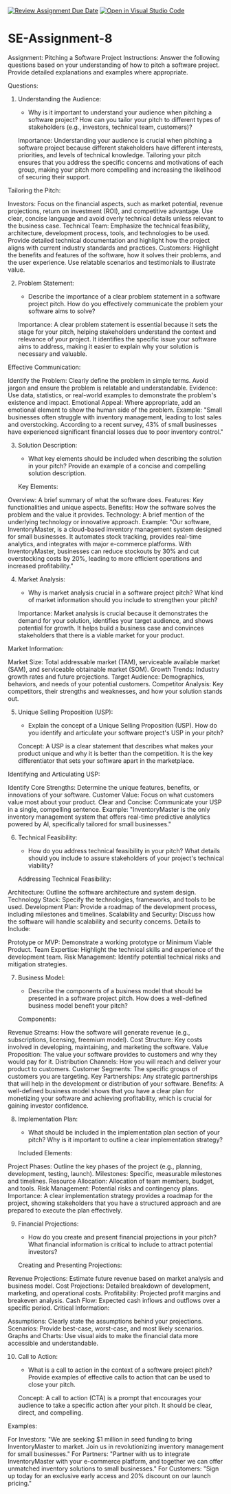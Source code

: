 [![Review Assignment Due Date](https://classroom.github.com/assets/deadline-readme-button-22041afd0340ce965d47ae6ef1cefeee28c7c493a6346c4f15d667ab976d596c.svg)](https://classroom.github.com/a/4bgukiqw)
[![Open in Visual Studio Code](https://classroom.github.com/assets/open-in-vscode-2e0aaae1b6195c2367325f4f02e2d04e9abb55f0b24a779b69b11b9e10269abc.svg)](https://classroom.github.com/online_ide?assignment_repo_id=15350591&assignment_repo_type=AssignmentRepo)
# SE-Assignment-8
 Assignment: Pitching a Software Project
 Instructions:
Answer the following questions based on your understanding of how to pitch a software project. Provide detailed explanations and examples where appropriate.

 Questions:

1. Understanding the Audience:
   - Why is it important to understand your audience when pitching a software project? How can you tailor your pitch to different types of stakeholders (e.g., investors, technical team, customers)?

   Importance:
Understanding your audience is crucial when pitching a software project because different stakeholders have different interests, priorities, and levels of technical knowledge. Tailoring your pitch ensures that you address the specific concerns and motivations of each group, making your pitch more compelling and increasing the likelihood of securing their support.

Tailoring the Pitch:

Investors: Focus on the financial aspects, such as market potential, revenue projections, return on investment (ROI), and competitive advantage. Use clear, concise language and avoid overly technical details unless relevant to the business case.
Technical Team: Emphasize the technical feasibility, architecture, development process, tools, and technologies to be used. Provide detailed technical documentation and highlight how the project aligns with current industry standards and practices.
Customers: Highlight the benefits and features of the software, how it solves their problems, and the user experience. Use relatable scenarios and testimonials to illustrate value.

2. Problem Statement:
   - Describe the importance of a clear problem statement in a software project pitch. How do you effectively communicate the problem your software aims to solve?

   Importance:
A clear problem statement is essential because it sets the stage for your pitch, helping stakeholders understand the context and relevance of your project. It identifies the specific issue your software aims to address, making it easier to explain why your solution is necessary and valuable.

Effective Communication:

Identify the Problem: Clearly define the problem in simple terms. Avoid jargon and ensure the problem is relatable and understandable.
Evidence: Use data, statistics, or real-world examples to demonstrate the problem's existence and impact.
Emotional Appeal: Where appropriate, add an emotional element to show the human side of the problem.
Example:
"Small businesses often struggle with inventory management, leading to lost sales and overstocking. According to a recent survey, 43% of small businesses have experienced significant financial losses due to poor inventory control."

3. Solution Description:
   - What key elements should be included when describing the solution in your pitch? Provide an example of a concise and compelling solution description.

   Key Elements:

Overview: A brief summary of what the software does.
Features: Key functionalities and unique aspects.
Benefits: How the software solves the problem and the value it provides.
Technology: A brief mention of the underlying technology or innovative approach.
Example:
"Our software, InventoryMaster, is a cloud-based inventory management system designed for small businesses. It automates stock tracking, provides real-time analytics, and integrates with major e-commerce platforms. With InventoryMaster, businesses can reduce stockouts by 30% and cut overstocking costs by 20%, leading to more efficient operations and increased profitability."

4. Market Analysis:
   - Why is market analysis crucial in a software project pitch? What kind of market information should you include to strengthen your pitch?

   Importance:
Market analysis is crucial because it demonstrates the demand for your solution, identifies your target audience, and shows potential for growth. It helps build a business case and convinces stakeholders that there is a viable market for your product.

Market Information:

Market Size: Total addressable market (TAM), serviceable available market (SAM), and serviceable obtainable market (SOM).
Growth Trends: Industry growth rates and future projections.
Target Audience: Demographics, behaviors, and needs of your potential customers.
Competitor Analysis: Key competitors, their strengths and weaknesses, and how your solution stands out.

5. Unique Selling Proposition (USP):
   - Explain the concept of a Unique Selling Proposition (USP). How do you identify and articulate your software project's USP in your pitch?

   Concept:
A USP is a clear statement that describes what makes your product unique and why it is better than the competition. It is the key differentiator that sets your software apart in the marketplace.

Identifying and Articulating USP:

Identify Core Strengths: Determine the unique features, benefits, or innovations of your software.
Customer Value: Focus on what customers value most about your product.
Clear and Concise: Communicate your USP in a single, compelling sentence.
Example:
"InventoryMaster is the only inventory management system that offers real-time predictive analytics powered by AI, specifically tailored for small businesses."

6. Technical Feasibility:
   - How do you address technical feasibility in your pitch? What details should you include to assure stakeholders of your project's technical viability?

   Addressing Technical Feasibility:

Architecture: Outline the software architecture and system design.
Technology Stack: Specify the technologies, frameworks, and tools to be used.
Development Plan: Provide a roadmap of the development process, including milestones and timelines.
Scalability and Security: Discuss how the software will handle scalability and security concerns.
Details to Include:

Prototype or MVP: Demonstrate a working prototype or Minimum Viable Product.
Team Expertise: Highlight the technical skills and experience of the development team.
Risk Management: Identify potential technical risks and mitigation strategies.

7. Business Model:
   - Describe the components of a business model that should be presented in a software project pitch. How does a well-defined business model benefit your pitch?

   Components:

Revenue Streams: How the software will generate revenue (e.g., subscriptions, licensing, freemium model).
Cost Structure: Key costs involved in developing, maintaining, and marketing the software.
Value Proposition: The value your software provides to customers and why they would pay for it.
Distribution Channels: How you will reach and deliver your product to customers.
Customer Segments: The specific groups of customers you are targeting.
Key Partnerships: Any strategic partnerships that will help in the development or distribution of your software.
Benefits:
A well-defined business model shows that you have a clear plan for monetizing your software and achieving profitability, which is crucial for gaining investor confidence.

8. Implementation Plan:
   - What should be included in the implementation plan section of your pitch? Why is it important to outline a clear implementation strategy?

   Included Elements:

Project Phases: Outline the key phases of the project (e.g., planning, development, testing, launch).
Milestones: Specific, measurable milestones and timelines.
Resource Allocation: Allocation of team members, budget, and tools.
Risk Management: Potential risks and contingency plans.
Importance:
A clear implementation strategy provides a roadmap for the project, showing stakeholders that you have a structured approach and are prepared to execute the plan effectively.

9. Financial Projections:
   - How do you create and present financial projections in your pitch? What financial information is critical to include to attract potential investors?

   Creating and Presenting Projections:

Revenue Projections: Estimate future revenue based on market analysis and business model.
Cost Projections: Detailed breakdown of development, marketing, and operational costs.
Profitability: Projected profit margins and breakeven analysis.
Cash Flow: Expected cash inflows and outflows over a specific period.
Critical Information:

Assumptions: Clearly state the assumptions behind your projections.
Scenarios: Provide best-case, worst-case, and most likely scenarios.
Graphs and Charts: Use visual aids to make the financial data more accessible and understandable.

10. Call to Action:
    - What is a call to action in the context of a software project pitch? Provide examples of effective calls to action that can be used to close your pitch.

    Concept:
A call to action (CTA) is a prompt that encourages your audience to take a specific action after your pitch. It should be clear, direct, and compelling.

Examples:

For Investors: "We are seeking $1 million in seed funding to bring InventoryMaster to market. Join us in revolutionizing inventory management for small businesses."
For Partners: "Partner with us to integrate InventoryMaster with your e-commerce platform, and together we can offer unmatched inventory solutions to small businesses."
For Customers: "Sign up today for an exclusive early access and 20% discount on our launch pricing."

 


